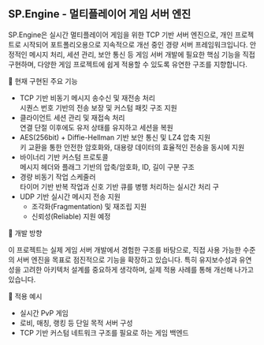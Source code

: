 ## SP.Engine - 멀티플레이어 게임 서버 엔진

SP.Engine은 실시간 멀티플레이어 게임을 위한 TCP 기반 서버 엔진으로,
개인 프로젝트로 시작되어 포트폴리오용으로 지속적으로 개선 중인 경량 서버 프레임워크입니다.
안정적인 메시지 처리, 세션 관리, 보안 통신 등 게임 서버 개발에 필요한 핵심 기능을 직접 구현하며,
다양한 게임 프로젝트에 쉽게 적용할 수 있도록 유연한 구조를 지향합니다.

🔧 현재 구현된 주요 기능
- TCP 기반 비동기 메시지 송수신 및 재전송 처리<br>
  시퀀스 번호 기반의 전송 보장 및 커스텀 패킷 구조 지원
- 클라이언트 세션 관리 및 재접속 처리<br>
  연결 단절 이후에도 유저 상태를 유지하고 세션을 복원
- AES(256bit) + Diffie-Hellman 기반 보안 통신 및 LZ4 압축 지원<br>
  키 교환을 통한 안전한 암호화와, 대용량 데이터의 효율적인 전송을 동시에 지원  
- 바이너리 기반 커스텀 프로토콜<br>
  메시지 헤더와 플래그 기반의 압축/암호화, ID, 길이 구분 구조
- 경량 비동기 작업 스케줄러<br>
  타이머 기반 반복 작업과 신호 기반 큐를 병행 처리하는 실시간 처리 구
- UDP 기반 실시간 메시지 전송 지원
  - 조각화(Fragmentation) 및 재조립 지원
  - 신뢰성(Reliable) 지원 예정

🚧 개발 방향

 이 프로젝트는 실제 게임 서버 개발에서 경험한 구조를 바탕으로,
직접 사용 가능한 수준의 서버 엔진을 목표로 점진적으로 기능을 확장하고 있습니다.
특히 유지보수성과 유연성을 고려한 아키텍처 설계를 중요하게 생각하며,
실제 적용 사례를 통해 개선해 나가고 있습니다.

🧩 적용 예시
- 실시간 PvP 게임
- 로비, 매칭, 랭킹 등 단일 목적 서버 구성
- TCP 기반 커스텀 네트워크 구조를 필요로 하는 게임 백엔드
